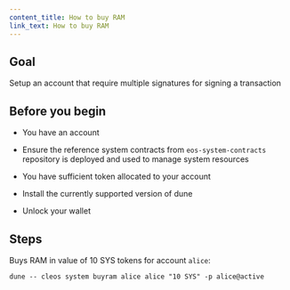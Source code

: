 ```yaml
---
content_title: How to buy RAM
link_text: How to buy RAM
---
```


## Goal

Setup an account that require multiple signatures for signing a transaction

## Before you begin

* You have an account

* Ensure the reference system contracts from `eos-system-contracts` repository is deployed and used to manage system resources

* You have sufficient token allocated to your account

* Install the currently supported version of dune

* Unlock your wallet

## Steps

Buys RAM in value of 10 SYS tokens for account `alice`:

```shell
dune -- cleos system buyram alice alice "10 SYS" -p alice@active
```